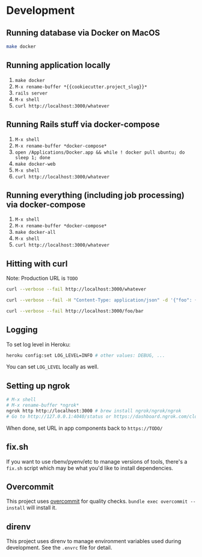 # Development

## Running database via Docker on MacOS

```sh
make docker
```

## Running application locally

1. `make docker`
2. `M-x rename-buffer *{{cookiecutter.project_slug}}*`
3. `rails server`
4. `M-x shell`
5. `curl http://localhost:3000/whatever`

## Running Rails stuff via docker-compose

1. `M-x shell`
2. `M-x rename-buffer *docker-compose*`
3. `open /Applications/Docker.app && while ! docker pull ubuntu; do sleep 1; done`
4. `make docker-web`
5. `M-x shell`
6. `curl http://localhost:3000/whatever`

## Running everything (including job processing) via docker-compose

1. `M-x shell`
2. `M-x rename-buffer *docker-compose*`
3. `make docker-all`
4. `M-x shell`
5. `curl http://localhost:3000/whatever`

## Hitting with curl

Note: Production URL is `TODO`

```sh
curl --verbose --fail http://localhost:3000/whatever
```

```sh
curl --verbose --fail -H "Content-Type: application/json" -d '{"foo": {"bar": 123}}' -X POST http://localhost:3000/whatever
```

```sh
curl --verbose --fail http://localhost:3000/foo/bar
```

## Logging

To set log level in Heroku:

```sh
heroku config:set LOG_LEVEL=INFO # other values: DEBUG, ...
```

You can set `LOG_LEVEL` locally as well.

## Setting up ngrok

```sh
# M-x shell
# M-x rename-buffer *ngrok*
ngrok http http://localhost:3000 # brew install ngrok/ngrok/ngrok
# Go to http://127.0.0.1:4040/status or https://dashboard.ngrok.com/cloud-edge/endpoints to get endpoints
```

When done, set URL in app components back to `https://TODO/`

## fix.sh

If you want to use rbenv/pyenv/etc to manage versions of tools,
there's a `fix.sh` script which may be what you'd like to install
dependencies.

## Overcommit

This project uses [overcommit](https://github.com/sds/overcommit) for
quality checks.  `bundle exec overcommit --install` will install it.

## direnv

This project uses direnv to manage environment variables used during
development.  See the `.envrc` file for detail.
